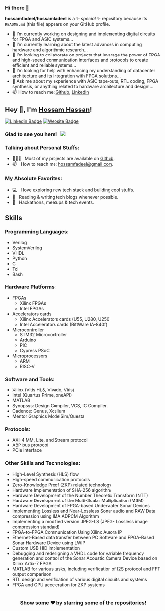 ### Hi there 👋


**hossamfadeel/hossamfadeel** is a ✨ _special_ ✨ repository because its `README.md` (this file) appears on your GitHub profile.

- 🔭 I’m currently working on designing and implementing digital circuits for FPGA and ASIC systems...
- 🌱 I’m currently learning about the latest advances in computing hardware and algorithmic research...
- 👯 I’m looking to collaborate on projects that leverage the power of FPGA and high-speed communication interfaces and protocols to create efficient and reliable systems...
- 🤔 I’m looking for help with enhancing my understanding of datacenter architecture and its integration with FPGA solutions...
- 💬 Ask me about my experience with ASIC tape-outs, RTL coding, FPGA synthesis, or anything related to hardware architecture and design!...
- 📫 How to reach me: [Github](https://github.com/hossamfadeel), [Linkedin](https://www.linkedin.com/in/hossam-fadeel-hassan/)

<!--
```
- 😄 Pronouns: ...
- ⚡ Fun fact: ...
```
 -->

## Hey 👋, I'm [Hossam Hassan](https://github.com/hossamfadeel/)!

[![Linkedin Badge](https://img.shields.io/badge/-LinkedIn-0e76a8?style=flat-square&logo=Linkedin&logoColor=white)](https://linkedin.com/in/hossamfadeel)
[![Website Badge](https://img.shields.io/badge/Website-3b5998?style=flat-square&logo=google-chrome&logoColor=white)](https://hossamfadeel.github.io/)
<!-- [![Twitter Badge](https://img.shields.io/badge/-Twitter-00acee?style=flat-square&logo=Twitter&logoColor=white)](https://twitter.com/horusgada)
[![Instagram Badge](https://img.shields.io/badge/-Instagram-e4405f?style=flat-square&logo=Instagram&logoColor=white)](https://instagram.com/horusgada/)
[![Telegram Badge](https://img.shields.io/badge/-Telegram-0088cc?style=flat-square&logo=Telegram&logoColor=white)](https://t.me/zxcv2008a) -->

### Glad to see you here! &nbsp; ![](https://visitor-badge.glitch.me/badge?page_id=hossamfadeel.hossamfadeel&style=flat-square&color=0088cc)

<!-- .👨🏻‍💻. Software Engineer .🎓. Pusan National University .🏛. Egyptian Based in South Korea .📍. Three times Hackathon Winner .🏆. Passionate about finding innovative solutions for global challenges .🌍. Motivated to help designing cutting-edge technologies .💡. I love to explore new technologies and leverage them to solve real-life problems .✨. Currently into DevOps .♾️. and Blockchain .💰🚀₿.  -->


### Talking about Personal Stuffs:

<!-- - 🛠 &nbsp; I’m currently working with Golang, Nodejs, C++, Gitlab-CI, RestAPI, Javascript, etc. -->
<!-- - 🚀 &nbsp; I’m currently working at [NotionTheory](https://notiontheory.com). -->
- 👨🏻‍💻 &nbsp; Most of my projects are available on [Github](https://github.com/hossamfadeel).
- 📫 &nbsp; How to reach me: hossamfadeel@gmail.com.

### My Absolute Favorites:

- 💻 &nbsp; I love exploring new tech stack and building cool stuffs.
- 📰 &nbsp; Reading & writing tech blogs whenever possible.
- 🍕 &nbsp; Hackathons, meetups & tech events.

## Skills

### Programming Languages:
- Verilog
- SystemVerilog
- VHDL
- Python
- C
- Tcl
- Bash

### Hardware Platforms:
- FPGAs
	- Xilinx FPGAs
	- Intel FPGAs
- Accelerators cards
	- Xilinx Accelerators cards (U55, U280, U250)
   	- Intel Accelerators cards (BittWare IA-840f)
- Microcontroller
	- STM32 Microcontroller
	- Arduino
	- PIC
	- Cypress PSoC
 - Microprocessors
 	- ARM
 	- RISC-V

### Software and Tools:
- Xilinx (Vitis HLS, Vivado, Vitis)
- Intel (Quartus Prime, oneAPI)
- MATLAB
- Synopsys: Design Compiler, VCS, IC Compiler.
- Cadence: Genus, Xcelium 
- Mentor Graphics ModelSim/Questa

### Protocols:
- AXI-4 MM, Lite, and Stream protocol
- ABP bus protocol
- PCIe interface

### Other Skills and Technologies:
- High-Level Synthesis (HLS) flow
- High-speed communication protocols
- Zero-Knowledge Proof (ZKP) related technology
- Hardware Implementation of SHA-256 algorithm
- Hardware Development of the Number Theoretic Transform (NTT)
- Hardware Development of the Multi-Scalar Multiplication (MSM)
- Hardware Development of FPGA-based Underwater Sonar Devices
- Implementing Lossless and Near-Lossless Sonar audio and RAW Data compression using IMA ADPCM Algorithm
- Implementing a modified version JPEG-LS (JPEG- Lossless image compression standard)
- FPGA-to-FPGA Communication Using Xilinx Aurora IP
- Ethernet-Based data transfer between PC Software and FPGA-Based Sonar Hardware Device using LWIP
- Custom USB HID implementation
- Debugging and redesigning a VHDL code for variable frequency generation and control of the Sonar Acoustic Camera Device based on Xilinx Artix-7 FPGA
- MATLAB for various tasks, including verification of I2S protocol and FFT output comparison
- RTL design and verification of various digital circuits and systems
- FPGA and GPU acceleration for ZKP systems


<!-- <code><img height="27" src="https://blog.golang.org/go-brand/Go-Logo/PNG/Go-Logo_LightBlue.png" alt="go"></code>
<code><img height="27" src="https://www.docker.com/sites/default/files/social/docker_facebook_share.png" alt="docker"></code>
<code><img height="27" src="https://kubernetes.io/images/favicon.png" alt="kubernetes"></code>
<code><img height="27" src="https://raw.githubusercontent.com/github/explore/80688e429a7d4ef2fca1e82350fe8e3517d3494d/topics/cpp/cpp.png" alt="cpp"></code>
<code><img height="27" src="https://raw.githubusercontent.com/github/explore/80688e429a7d4ef2fca1e82350fe8e3517d3494d/topics/python/python.png" alt="python"></code>
<code><img height="27" src="https://raw.githubusercontent.com/github/explore/80688e429a7d4ef2fca1e82350fe8e3517d3494d/topics/javascript/javascript.png" alt="javascript"></code>
<code><img height="27" src="https://raw.githubusercontent.com/github/explore/80688e429a7d4ef2fca1e82350fe8e3517d3494d/topics/react/react.png" alt="react"></code>
<code><img height="27" src="https://raw.githubusercontent.com/github/explore/80688e429a7d4ef2fca1e82350fe8e3517d3494d/topics/sql/sql.png" alt="sql"></code>
<code><img height="27" src="https://raw.githubusercontent.com/devicons/devicon/master/icons/git/git-original.svg" alt="git"></code>
<code><img height="27" src="https://raw.githubusercontent.com/github/explore/80688e429a7d4ef2fca1e82350fe8e3517d3494d/topics/terminal/terminal.png" alt="terminal"></code> -->


<!-- ### Projects and Dev Stuffs:

<details>	
  <summary><b>⚡ Github Stats</b></summary>

  <br />
  <img height="180em" src="https://github-readme-stats.vercel.app/api?username=zxcv2008a&show_icons=true&hide_border=true&&count_private=true&include_all_commits=true" />
  <img height="180em" src="https://github-readme-stats.vercel.app/api/top-langs/?username=zxcv2008a&exclude_repo=KNN-Image-Classification&show_icons=true&hide_border=true&layout=compact&langs_count=8"/>
</details>

<details>	
  <summary><b>☄️ Github Streaks</b></summary>

  <br />
  <img height="180em" src="https://github-readme-streak-stats.herokuapp.com/?user=zxcv2008a&hide_border=true" />
</details>

<details>	
  <br />
  <summary><b>⚙️ Things I use to get stuff done</b></summary>
  	<ul>
  	    <li><b>OS:</b> Ubuntu 20.04 LTE</li>
	    <li><b>Laptop: </b> MSI Laptop</li>
  	    <li><b>Browser: </b> Chrome Browser</li>
	    <li><b>Terminal: </b> ZSH: Oh My Zsh </li>
	    <li><b>Code Editor:</b> VSCode</li>
	    <li><b>To Stay Updated:</b> Dev.to, Medium, Linkedin and Twitter.</li>
	    <br />
	</ul>	
</details> -->

#

<div align="center">

### Show some ❤️ by starring some of the repositories!

</div>

